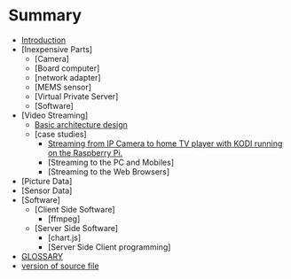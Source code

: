 # Summary

* [Introduction](README.md)
* [Inexpensive Parts]
    * [Camera]
    * [Board computer]
    * [network adapter]
    * [MEMS sensor]
    * [Virtual Private Server]
    * [Software]
* [Video Streaming]
  * [Basic architecture design](BA_streaming.md)
  * [case studies]
    * [Streaming from IP Camera to home TV player with KODI running on the Raspberry Pi.](Streaming_on_TV.md)
    * [Streaming to the PC and Mobiles]
    * [Streaming to the Web Browsers]
* [Picture Data]
* [Sensor Data]
* [Software]
  * [Client Side Software]
    * [ffmpeg] 
  * [Server Side Software]
    * [chart.js]
    * [Server Side Client programming]
* [GLOSSARY](GLOSSARY.md)
* [version of source file](version.md)
